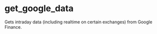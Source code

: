 # get_google_data
Gets intraday data (including realtime on certain exchanges) from Google Finance.
